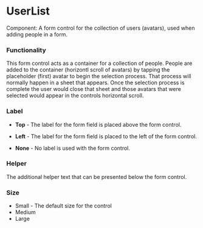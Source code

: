 # UserList

Component: A form control for the collection of users (avatars), used when adding people in a form.

### Functionality

This form control acts as a container for a collection of people.  People are added to the container (horizontl scroll of avatars) by tapping the placeholder (first) avatar to begin the selection process.  That process will normally happen in a sheet that appears. Once the selection process is complete the user would close that sheet and those avatars that were selected would appear in the controls horizontal scroll.

### Label

- **Top** - The label for the form field is placed above the form control.

- **Left** - The label for the form field is placed to the left of the form control.

- **None** - No label is used with the form control.

### Helper

The additional helper text that can be presented below the form control.

### Size

- Small - The default size for the control
- Medium
- Large